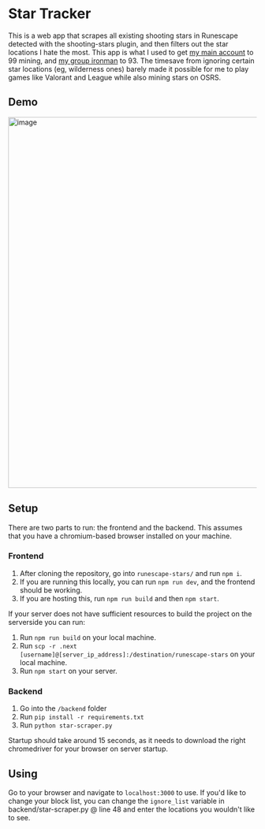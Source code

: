 # Star Tracker

This is a web app that scrapes all existing shooting stars in Runescape detected with the shooting-stars plugin, and then filters out the star locations I hate the most. This app is what I used to get [my main account](https://oldschool.runescape.wiki/w/Money_making_guide/Mining_crashed_stars) to 99 mining, and [my group ironman](https://wiseoldman.net/players/moo%20has%20fren) to 93. The timesave from ignoring certain star locations (eg, wilderness ones) barely made it possible for me to play games like Valorant and League while also mining stars on OSRS.

## Demo
<img width="753" alt="image" src="https://github.com/user-attachments/assets/e85f4105-3280-44db-b23e-b02ed613acd5" />

## Setup

There are two parts to run: the frontend and the backend. This assumes that you have a chromium-based browser installed on your machine.

### Frontend

1. After cloning the repository, go into `runescape-stars/` and run `npm i`.
2. If you are running this locally, you can run `npm run dev`, and the frontend should be working.
3. If you are hosting this, run `npm run build` and then `npm start`.

If your server does not have sufficient resources to build the project on the serverside you can run: 
1. Run `npm run build` on your local machine.
2. Run `scp -r .next [username]@[server_ip_address]:/destination/runescape-stars` on your local machine.
3. Run `npm start` on your server.

### Backend

1. Go into the `/backend` folder
2. Run `pip install -r requirements.txt`
3. Run `python star-scraper.py`

Startup should take around 15 seconds, as it needs to download the right chromedriver for your browser on server startup.

## Using

Go to your browser and navigate to `localhost:3000` to use. If you'd like to change your block list, you can change the `ignore_list` variable in backend/star-scraper.py @ line 48 and enter the locations you wouldn't like to see.
